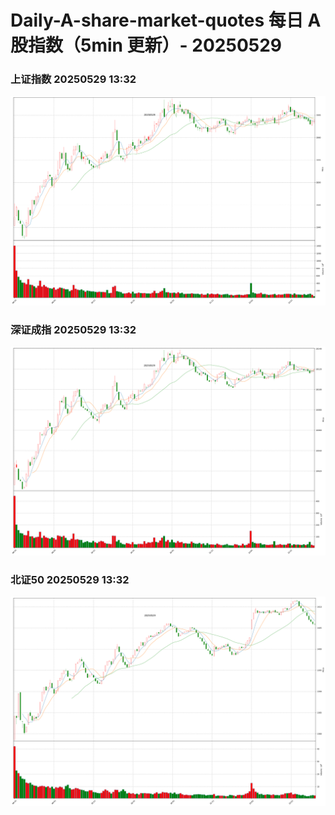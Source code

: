
# Daily-A-share-market-quotes 每日 A 股指数（5min 更新）- 20250529

### 上证指数 20250529 13:32
![](./fig/2025/5/20250529-sh000001.png)

### 深证成指 20250529 13:32
![](./fig/2025/5/20250529-sz399001.png)

### 北证50 20250529 13:32
![](./fig/2025/5/20250529-bj899050.png)
